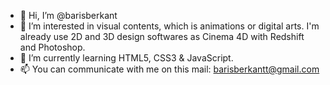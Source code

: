 - 👋 Hi, I’m @barisberkant
- 👀 I’m interested in visual contents, which is animations or digital arts. I'm already use 2D and 3D design softwares as Cinema 4D with Redshift and Photoshop. 
- 🌱 I’m currently learning HTML5, CSS3 & JavaScript.
- 📫 You can communicate with me on this mail: barisberkantt@gmail.com

<!---
barisberkant/barisberkant is a ✨ special ✨ repository because its `README.md` (this file) appears on your GitHub profile.
You can click the Preview link to take a look at your changes.
--->

